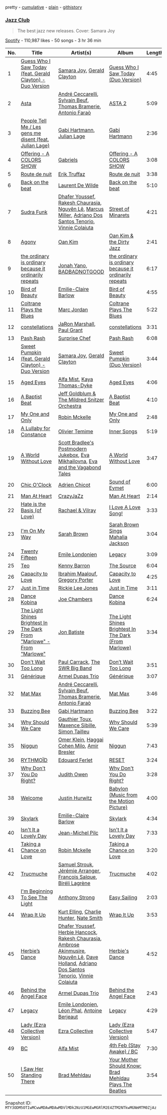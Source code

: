 pretty - [cumulative](/playlists/cumulative/37i9dQZF1DX1S1NduGwpsa.md) - [plain](/playlists/plain/37i9dQZF1DX1S1NduGwpsa) - [githistory](https://github.githistory.xyz/mackorone/spotify-playlist-archive/blob/main/playlists/plain/37i9dQZF1DX1S1NduGwpsa)

### [Jazz Club](https://open.spotify.com/playlist/37i9dQZF1DX1S1NduGwpsa)

> The best jazz new releases\. Cover:  Samara Joy

[Spotify](https://open.spotify.com/user/spotify) - 110,987 likes - 50 songs - 3 hr 36 min

| No. | Title | Artist(s) | Album | Length |
|---|---|---|---|---|
| 1 | [Guess Who I Saw Today \(feat\. Gerald Clayton\) \- Duo Version](https://open.spotify.com/track/4VEOAK2Wf0HmxDfyk0r25t) | [Samara Joy](https://open.spotify.com/artist/5LkbTSqXfMBjFSGi9LOGjq), [Gerald Clayton](https://open.spotify.com/artist/5mYw31MXiGnqTMliAcl7m8) | [Guess Who I Saw Today \(Duo Version\)](https://open.spotify.com/album/2SZO6jit46DlAS8kE017FI) | 4:45 |
| 2 | [Asta](https://open.spotify.com/track/7Bd5QBn1WRxcDXXzCS1DSB) | [André Ceccarelli](https://open.spotify.com/artist/77FgwKhxIPrET0QgGTn58K), [Sylvain Beuf](https://open.spotify.com/artist/0T3LDHnKTHrfICsXP6bzZz), [Thomas Bramerie](https://open.spotify.com/artist/0wDzOYze3ix7yh8brXMZBq), [Antonio Faraò](https://open.spotify.com/artist/2rYbcK0bCQ3jLFfd2zr9sI) | [ASTA 2](https://open.spotify.com/album/54ew3n9npGAcqI9GtBBTpo) | 5:09 |
| 3 | [People Tell Me / Les gens me disent \(feat\. Julian Lage\)](https://open.spotify.com/track/6VpSE1x8TpJ1uVyUbPDoeJ) | [Gabi Hartmann](https://open.spotify.com/artist/0SKanyzuV3xDc5Irtwyqbn), [Julian Lage](https://open.spotify.com/artist/2TSuAchdgVzsAa9wDK1IeT) | [Gabi Hartmann](https://open.spotify.com/album/1blq9cHNkbEFBPNUyUNRLv) | 2:36 |
| 4 | [Offering \- A COLORS SHOW](https://open.spotify.com/track/0kxDdCDxMbpNkdpw7AtajU) | [Gabriels](https://open.spotify.com/artist/5tHs3fthucNRGAFpdE9rmz) | [Offering \- A COLORS SHOW](https://open.spotify.com/album/7jPjIloCzLLfYAgao6gf3a) | 3:08 |
| 5 | [Route de nuit](https://open.spotify.com/track/3aJ4NTA6ZN58RxzlT8MFHu) | [Erik Truffaz](https://open.spotify.com/artist/6U3cvMmHIab0CAGtC5tRY3) | [Route de nuit](https://open.spotify.com/album/056ScEAKzcIJ3BeDXxdevJ) | 3:38 |
| 6 | [Back on the beat](https://open.spotify.com/track/52q5MqCCKzUjYE06orhDxX) | [Laurent De Wilde](https://open.spotify.com/artist/7Iupw9PXaMDkdkQ3oqtDOj) | [Back on the beat](https://open.spotify.com/album/2IOOiVxPT2N3fOYQJlubz1) | 5:10 |
| 7 | [Sudra Funk](https://open.spotify.com/track/6DFJkfHrSzpBT8vU2APNDe) | [Dhafer Youssef](https://open.spotify.com/artist/5UefiThiZ352HWMOgZvOhx), [Rakesh Chaurasia](https://open.spotify.com/artist/10LLaI6A4jACT6M5ddEEFg), [Nguyên Lê](https://open.spotify.com/artist/0FDi1P8xmY99il5uPynIMR), [Marcus Miller](https://open.spotify.com/artist/6fmq5mv6HnduZdlTOEYBC9), [Adriano Dos Santos Tenorio](https://open.spotify.com/artist/4s4GAWdKDa4sB0wQpA70lS), [Vinnie Colaiuta](https://open.spotify.com/artist/3JE0rhvpwUB5mK2OgUnWlO) | [Street of Minarets](https://open.spotify.com/album/6WYbU1sKldxrr2utsPRbKx) | 4:21 |
| 8 | [Agony](https://open.spotify.com/track/0F74dT9SZEtGzd8bg7bd3c) | [Oan Kim](https://open.spotify.com/artist/3JrPOpwbNt3AwKU3ElBtgW) | [Oan Kim & the Dirty Jazz](https://open.spotify.com/album/2JdcIcXxMhbqCP0foDe6ws) | 2:41 |
| 9 | [the ordinary is ordinary because it ordinarily repeats](https://open.spotify.com/track/449OoXofxirwe5w2YqRrQM) | [Jonah Yano](https://open.spotify.com/artist/4Js9qeA7KMFyjBYHEjFaeJ), [BADBADNOTGOOD](https://open.spotify.com/artist/65dGLGjkw3UbddUg2GKQoZ) | [the ordinary is ordinary because it ordinarily repeats](https://open.spotify.com/album/1sLaCmkko1by5rgaqo15fv) | 6:17 |
| 10 | [Bird of Beauty](https://open.spotify.com/track/1nJ1e4KA6flzNjWnkH8O5i) | [Emilie\-Claire Barlow](https://open.spotify.com/artist/4doI7TR51c6DTaveTwpIkg) | [Bird of Beauty](https://open.spotify.com/album/2VKy0JyPz1r9LTmaHIoBej) | 4:55 |
| 11 | [Coltrane Plays the Blues](https://open.spotify.com/track/5KT08xhOGbce2aoy0I8sgV) | [Marc Jordan](https://open.spotify.com/artist/2clUjxvyf90rQi8Rz7absT) | [Coltrane Plays The Blues](https://open.spotify.com/album/2MCJ9ae1x9jzpx4kOVWzgO) | 5:22 |
| 12 | [constellations](https://open.spotify.com/track/1GCJZ0gIDc4XtWco9Jp9fA) | [JaRon Marshall](https://open.spotify.com/artist/6JwWBoX8tpTGJQ5X8HzSL8), [Paul Grant](https://open.spotify.com/artist/69FGWeFKaCyCjiDU2afEUl) | [constellations](https://open.spotify.com/album/3tXcqoG6fMJQciSTv0wGGC) | 3:31 |
| 13 | [Pash Rash](https://open.spotify.com/track/1Wl1mqm9URwTkFcfTOBI78) | [Surprise Chef](https://open.spotify.com/artist/2Ks1Z1scmEDZfaYaCS7Osj) | [Pash Rash](https://open.spotify.com/album/6LG9QQHDTyZhtrjBaa9cPN) | 6:08 |
| 14 | [Sweet Pumpkin \(feat\. Gerald Clayton\) \- Duo Version](https://open.spotify.com/track/4gmxdNHKgBmE8x0CyKnvc0) | [Samara Joy](https://open.spotify.com/artist/5LkbTSqXfMBjFSGi9LOGjq), [Gerald Clayton](https://open.spotify.com/artist/5mYw31MXiGnqTMliAcl7m8) | [Sweet Pumpkin \(Duo Version\)](https://open.spotify.com/album/4uqKcyr2SSRVfK1huj5gQx) | 3:44 |
| 15 | [Aged Eyes](https://open.spotify.com/track/7xtWxotWjZAFB1rw5J3HHz) | [Alfa Mist](https://open.spotify.com/artist/2i1CPudyCUjL50Wqjv8AMI), [Kaya Thomas\-Dyke](https://open.spotify.com/artist/12WK0pR6DK71O5uqTHWzyE) | [Aged Eyes](https://open.spotify.com/album/7A6hBg9U4hIYiCLcthKQzG) | 4:06 |
| 16 | [A Baptist Beat](https://open.spotify.com/track/6R7rddgouLxoW9KwWX5azf) | [Jeff Goldblum & The Mildred Snitzer Orchestra](https://open.spotify.com/artist/7lbrnX0ng1Il12RdEU1Ohu) | [A Baptist Beat](https://open.spotify.com/album/2tbIMQxw0o5EvK2cCTUcKB) | 4:10 |
| 17 | [My One and Only](https://open.spotify.com/track/2jCaIOqD6BTFsz4gdTE01H) | [Robin Mckelle](https://open.spotify.com/artist/1HExVl6jUdYXFYmB6GoKDV) | [My One and Only](https://open.spotify.com/album/3gqvvLZSkrGFl1gtomQrs0) | 2:48 |
| 18 | [A Lullaby for Constance](https://open.spotify.com/track/7sDCXDgzgv9LrrSxSerVEa) | [Olivier Temime](https://open.spotify.com/artist/1Qv2LZLDnuCJwSZWXmRtYK) | [Inner Songs](https://open.spotify.com/album/3bHRe5o2d25MQm0M2LLhfA) | 5:19 |
| 19 | [A World Without Love](https://open.spotify.com/track/2zFCLeBkn4s1iO4wYHNQf7) | [Scott Bradlee's Postmodern Jukebox](https://open.spotify.com/artist/5HYNPEO2NNBONQkp3Mvwvc), [Eva Mikhailovna](https://open.spotify.com/artist/48Y0Z3ONtqljq0GPRy3F2F), [Eva and the Vagabond Tales](https://open.spotify.com/artist/12liNL6Nr66VXAew05JCw8) | [A World Without Love](https://open.spotify.com/album/12n0c6H7dBP5A4UyYP6ocL) | 3:47 |
| 20 | [Chic O'Clock](https://open.spotify.com/track/5823hf55oABckejkndnNXR) | [Adrien Chicot](https://open.spotify.com/artist/0iFZH92kPAdNvwU9nENIzk) | [Sound of Eymet](https://open.spotify.com/album/0h5gvS1eJnvhvQ6ldWuIcs) | 6:00 |
| 21 | [Man At Heart](https://open.spotify.com/track/36obvzkBpCzXGP0cohkZlZ) | [CrazyJaZz](https://open.spotify.com/artist/7nT0BfoHBOjL5yGLTRLmhm) | [Man At Heart](https://open.spotify.com/album/7I95wqu9JjuOepQI5zqlQ0) | 2:14 |
| 22 | [Hate is the Basis \(of Love\)](https://open.spotify.com/track/18kXbj6FWCBcWB1Tf3POc3) | [Rachael & Vilray](https://open.spotify.com/artist/3UHyuBA5qay3xcxFr3Z1Y9) | [I Love A Love Song!](https://open.spotify.com/album/0j551HTufOYW6EJ9CQwNrD) | 3:33 |
| 23 | [I'm On My Way](https://open.spotify.com/track/40MiZBtqaj19eRza6L67g1) | [Sarah Brown](https://open.spotify.com/artist/6qu4iot78uVk1bp65nuQvh) | [Sarah Brown Sings Mahalia Jackson](https://open.spotify.com/album/1sBIYJA6QJMbcV8aGPHspJ) | 3:04 |
| 24 | [Twenty Fifteen](https://open.spotify.com/track/3F4SnqRLateUMs5HpAkhRx) | [Emile Londonien](https://open.spotify.com/artist/5xl5tvMxqmHqRbSUHajNS7) | [Legacy](https://open.spotify.com/album/1dBh8K3zOKvn5OxQR1sRZi) | 3:09 |
| 25 | [Teo](https://open.spotify.com/track/3O90QPnqAyFoTlpU9nBPkt) | [Kenny Barron](https://open.spotify.com/artist/3LvX4UVIfEjsQVqrbBToQ3) | [The Source](https://open.spotify.com/album/5e2gQsP9jvj5telqe9zERG) | 6:04 |
| 26 | [Capacity to Love](https://open.spotify.com/track/1AQUqzqHMJIeGeupMb9Y1O) | [Ibrahim Maalouf](https://open.spotify.com/artist/0NSO0g40h9CTj13hKPskeb), [Gregory Porter](https://open.spotify.com/artist/06nevPmNVfWUXyZkccahL8) | [Capacity to Love](https://open.spotify.com/album/5UuzlicJ7sCYpVezzHdIHK) | 4:25 |
| 27 | [Just in Time](https://open.spotify.com/track/3qF3gCZxWzt9j60XfjtohG) | [Rickie Lee Jones](https://open.spotify.com/artist/0dYkMe3wK29DulSa0uR8Rq) | [Just in Time](https://open.spotify.com/album/3xjdQF7MrWRdBYiZyDZ75O) | 3:11 |
| 28 | [Dance Kobina](https://open.spotify.com/track/0x1ouEGnLQh4Iyv3EpNSmV) | [Joe Chambers](https://open.spotify.com/artist/0umoeIflP3pWEefnX9lvx4) | [Dance Kobina](https://open.spotify.com/album/0AUn2s7xXGY4ZGWArU66QA) | 6:24 |
| 29 | [The Light Shines Brightest In The Dark From "Marlowe" \- From "Marlowe"](https://open.spotify.com/track/3zQ2vKWOflKo0wH6PyvfP2) | [Jon Batiste](https://open.spotify.com/artist/0eRbECAGCLLiTyVXPBRexU) | [The Light Shines Brightest In The Dark \(From Marlowe\)](https://open.spotify.com/album/49KNelepray4YxHWWnANnB) | 3:34 |
| 30 | [Don't Wait Too Long](https://open.spotify.com/track/04OP7yV8CcYOhPsqEsetha) | [Paul Carrack](https://open.spotify.com/artist/0FFuvdY7fuiuTmHN9unYoz), [The SWR Big Band](https://open.spotify.com/artist/4WnYuKbhxAKXJ8yAvvOsfW) | [Don’t Wait Too Long](https://open.spotify.com/album/34MuhV45usZj0gpyhXCMUL) | 3:51 |
| 31 | [Générique](https://open.spotify.com/track/2XXVHJPBCLwZZ3maDxmXdi) | [Armel Dupas Trio](https://open.spotify.com/artist/6Bnvdx2Rqxe2ewzFxObRdU) | [Générique](https://open.spotify.com/album/5irw04gNy9Kdl9BWXPrwsJ) | 3:07 |
| 32 | [Mat Max](https://open.spotify.com/track/50LexdUge0HcHesRocUvGa) | [André Ceccarelli](https://open.spotify.com/artist/77FgwKhxIPrET0QgGTn58K), [Sylvain Beuf](https://open.spotify.com/artist/0T3LDHnKTHrfICsXP6bzZz), [Thomas Bramerie](https://open.spotify.com/artist/0wDzOYze3ix7yh8brXMZBq), [Antonio Faraò](https://open.spotify.com/artist/2rYbcK0bCQ3jLFfd2zr9sI) | [Mat Max](https://open.spotify.com/album/3MGqkowFXei8xJPfJcO1M2) | 3:46 |
| 33 | [Buzzing Bee](https://open.spotify.com/track/6avafXggIzFap9c21A63iZ) | [Gabi Hartmann](https://open.spotify.com/artist/0SKanyzuV3xDc5Irtwyqbn) | [Buzzing Bee](https://open.spotify.com/album/6ihVmKIaIiiJVKdhRDs6dV) | 3:22 |
| 34 | [Why Should We Care](https://open.spotify.com/track/1N5P9bFKXgUiwRzNrI7Enb) | [Gauthier Toux](https://open.spotify.com/artist/7IDfdcPGVTXSWIG5ZtQmVW), [Maxence Sibille](https://open.spotify.com/artist/2qniG8aGnYc6CQJ59CsKlP), [Simon Tailleu](https://open.spotify.com/artist/1NYeTK44a3YpVx5MGHv78d) | [Why Should We Care](https://open.spotify.com/album/4ofn3FiF0xyUOT96Kgrp8E) | 5:39 |
| 35 | [Niggun](https://open.spotify.com/track/3NVhdxU8IWtnnLIs3HhTKR) | [Omer Klein](https://open.spotify.com/artist/0YGq6lWfXYjeUjM7oZkEho), [Haggai Cohen Milo](https://open.spotify.com/artist/2fI1YlX1x0WkepdSlvLVve), [Amir Bresler](https://open.spotify.com/artist/0YkHSziGnJb3civlSaKWk1) | [Niggun](https://open.spotify.com/album/2O6WfKYNY33szSFsARg6ia) | 7:43 |
| 36 | [RYTHMOÏD](https://open.spotify.com/track/3lV360S8DDKzCqz1BH0LnV) | [Edouard Ferlet](https://open.spotify.com/artist/5Xk2kN7YHolwzGSrjmx0Ni) | [RESET](https://open.spotify.com/album/0FCCnN5hOvEmWe4GlkXlJL) | 3:24 |
| 37 | [Why Don't You Do Right?](https://open.spotify.com/track/1MuNDJJgqWFAGBBdvsagWR) | [Judith Owen](https://open.spotify.com/artist/7JJBBV4U990CO3PJrn3CIo) | [Why Don't You Do Right?](https://open.spotify.com/album/6BR0ildLfAFBgM0Drasj12) | 3:28 |
| 38 | [Welcome](https://open.spotify.com/track/0Hn9iSg0dwEfw7a7o8JjUZ) | [Justin Hurwitz](https://open.spotify.com/artist/2snm3HmsnDUDxbIChdl2Oj) | [Babylon \(Music from the Motion Picture\)](https://open.spotify.com/album/0jCuKxy96iDfx9JtXKRyXe) | 4:00 |
| 39 | [Skylark](https://open.spotify.com/track/7pM1ZCbo5MamKTCVhTKLY0) | [Emilie\-Claire Barlow](https://open.spotify.com/artist/4doI7TR51c6DTaveTwpIkg) | [Skylark](https://open.spotify.com/album/3eqgxkZCEJ8dlBTMqGhgiF) | 4:34 |
| 40 | [Isn't It a Lovely Day](https://open.spotify.com/track/1DdeuDPgLSnp423y11xWVN) | [Jean\-Michel Pilc](https://open.spotify.com/artist/4wvdJHmIvtoVKFgmeIScyM) | [Isn't It a Lovely Day](https://open.spotify.com/album/2WGMmL5VzrudIvI1JzLcva) | 7:33 |
| 41 | [Taking a Chance on Love](https://open.spotify.com/track/00ItGhp6jpOUHX7ELUTcNB) | [Robin Mckelle](https://open.spotify.com/artist/1HExVl6jUdYXFYmB6GoKDV) | [Taking a Chance on Love](https://open.spotify.com/album/4M0mXr3Tqlik3mEq8gd6Sa) | 3:20 |
| 42 | [Trucmuche](https://open.spotify.com/track/3NW4eGNqozQfGVV7sFzKVo) | [Samuel Strouk](https://open.spotify.com/artist/12h3jiJmfpd9NK2FTN9VYy), [Jérémie Arranger](https://open.spotify.com/artist/1M6MezxT5xyINMC8egxjqx), [François Salque](https://open.spotify.com/artist/0fW8GvidjXGHw0xy7xXTJJ), [Biréli Lagrène](https://open.spotify.com/artist/0G3ug1mpFw0I50kvAIxNhS) | [Trucmuche](https://open.spotify.com/album/755vMWmkmZKIJ9FCaE4exf) | 4:02 |
| 43 | [I'm Beginning To See The Light](https://open.spotify.com/track/5N4NtrtZiyt6frX3Lf3Hrm) | [Anthony Strong](https://open.spotify.com/artist/6U57UDt8Ou4pLLvCSdvKHO) | [Easy Sailing](https://open.spotify.com/album/10dBsEX8vh7ATq815EJEcb) | 2:03 |
| 44 | [Wrap It Up](https://open.spotify.com/track/1WrDhpbwUcUO37U6jktT0L) | [Kurt Elling](https://open.spotify.com/artist/1UhC1mCcd9SFXLibHhMX61), [Charlie Hunter](https://open.spotify.com/artist/0si9BxvM2C33fAIkr1pgUc), [Nate Smith](https://open.spotify.com/artist/3C1TdpEowpf6AMf7PycuWy) | [Wrap It Up](https://open.spotify.com/album/6YjvL41pGMuTqtm7QK94Fi) | 3:53 |
| 45 | [Herbie’s Dance](https://open.spotify.com/track/7hesAzyUW6ObSHGqX2NUbx) | [Dhafer Youssef](https://open.spotify.com/artist/5UefiThiZ352HWMOgZvOhx), [Herbie Hancock](https://open.spotify.com/artist/2ZvrvbQNrHKwjT7qfGFFUW), [Rakesh Chaurasia](https://open.spotify.com/artist/10LLaI6A4jACT6M5ddEEFg), [Ambrose Akinmusire](https://open.spotify.com/artist/4ai53dgSBGhQwcFtGyY1bF), [Nguyên Lê](https://open.spotify.com/artist/0FDi1P8xmY99il5uPynIMR), [Dave Holland](https://open.spotify.com/artist/1bqaQBqbqbEXPxLF0v6AAH), [Adriano Dos Santos Tenorio](https://open.spotify.com/artist/4s4GAWdKDa4sB0wQpA70lS), [Vinnie Colaiuta](https://open.spotify.com/artist/3JE0rhvpwUB5mK2OgUnWlO) | [Herbie's Dance](https://open.spotify.com/album/1clnxwZjzbtYExWQXrdBhR) | 4:52 |
| 46 | [Behind the Angel Face](https://open.spotify.com/track/1h2MnWfQSvgvi8dtiswT0E) | [Armel Dupas Trio](https://open.spotify.com/artist/6Bnvdx2Rqxe2ewzFxObRdU) | [Behind the Angel Face](https://open.spotify.com/album/0cdYf8PZO9KKVhVvkZzVHi) | 2:43 |
| 47 | [Legacy](https://open.spotify.com/track/06PsxVo9cUtgP97EjxFUs7) | [Emile Londonien](https://open.spotify.com/artist/5xl5tvMxqmHqRbSUHajNS7), [Léon Phal](https://open.spotify.com/artist/1AKiAMwxnF2f1zBlSGDfXC), [Antoine Berjeaut](https://open.spotify.com/artist/0xkHhnHO6QHTFUUrJpHM2G) | [Legacy](https://open.spotify.com/album/4hYJP6VSDvVktdcZRq2mtx) | 4:29 |
| 48 | [Lady \(Ezra Collective Version\)](https://open.spotify.com/track/7qxfxicaAE5DLMxXx0IvoG) | [Ezra Collective](https://open.spotify.com/artist/5BRAUN0yN8557PLRZIr02W) | [Lady \(Ezra Collective Version\)](https://open.spotify.com/album/4yw5JJgvqt2Lv8aT24tqK3) | 5:47 |
| 49 | [BC](https://open.spotify.com/track/2T4jpgQTXUykbqZlvjKNQG) | [Alfa Mist](https://open.spotify.com/artist/2i1CPudyCUjL50Wqjv8AMI) | [4th Feb \(Stay Awake\) / BC](https://open.spotify.com/album/0OpZZhtsJYMTUfOpCDNpLw) | 7:30 |
| 50 | [I Saw Her Standing There](https://open.spotify.com/track/3aVmoxYkKf1Hgv7JzRr6OJ) | [Brad Mehldau](https://open.spotify.com/artist/2vI9KFm0fwSfPrpEgOeIbq) | [Your Mother Should Know: Brad Mehldau Plays The Beatles](https://open.spotify.com/album/6w9YYlUOAu5gtirkVUZQFT) | 3:54 |

Snapshot ID: `MTY3ODM5OTIwMCwwMDAwMDAwMDVlMDk2NzU1MGEwMGRlM2E4ZTM2NTkwMGNmMTM0ZjAz`
